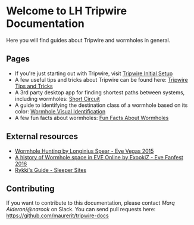# Welcome to LH Tripwire Documentation

Here you will find guides about Tripwire and wormholes in general.

## Pages

* If you're just starting out with Tripwire, visit [Tripwire Initial Setup](tripwire_setup/)
* A few useful tips and tricks about Tripwire can be found here: [Tripwire Tips and Tricks](tripwire_tips/)
* A 3rd party desktop app for finding shortest paths between systems, including wormholes: [Short Circuit](shortcircuit/)
* A guide to identifying the destination class of a wormhole based on its color: [Wormhole Visual Identification](whvisual/)
* A few fun facts about wormholes: [Fun Facts About Wormholes](funfacts/)

## External resources

* [Wormhole Hunting by Longinius Spear - Eve Vegas 2015](https://www.youtube.com/watch?v=5ddR7W4LmR8)
* [A history of Wormhole space in EVE Online by ExookiZ - Eve Fanfest 2016](https://www.youtube.com/watch?v=X9P0f3KJCtE)
* [Rykki's Guide - Sleeper Sites](https://docs.google.com/spreadsheets/d/17cNu8hxqJKqkkPnhDlIuJY-IT6ps7kTNCd3BEz0Bvqs/pubhtml#)

## Contributing

If you want to contribute to this documentation, please contact *Marq Aideron*/*@narook* on Slack. You can send pull requests here: <https://github.com/maurerit/tripwire-docs>
